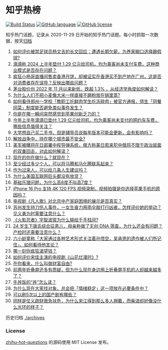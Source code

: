 # 知乎热榜
[![Build Status](https://github.com/ToWeLong/zhihu-hot-questions/workflows/CI/badge.svg)](https://github.com/ToWeLong/zhihu-hot-questions/actions)
[![GitHub language](https://img.shields.io/badge/language-golang-orange.svg)](https://golang.org/)
[![GitHub license](https://img.shields.io/github/license/ToWeLong/zhihu-hot-questions)](https://github.com/ToWeLong/zhihu-hot-questions/blob/main/LICENSE)

知乎热门话题，记录从 2020-11-29 日开始的知乎热门话题。每小时抓取一次数据，按天[归档](./archives)

<!-- BEGIN -->

1. [如何评价被禁足球员杨文吉的长文回应：遭遇长期欠薪，为养家糊口选择踢假球?](https://www.zhihu.com/question/666981511)
1. [滴滴称 2024 上半年垫付 1.29 亿元给司机，均为乘客尚未支付车费，这种商业模式是否存在问题？](https://www.zhihu.com/question/666843160)
1. [疯狂小杨哥直播间售卖香港月饼，却被证实在香港买不到产地在广州，这是否对消费者存在误导？反映出哪些问题？](https://www.zhihu.com/question/666983310)
1. [茅台股价创 2022 年 11 月以来新低，跌超 1.3% ，从经济学角度如何解读？](https://www.zhihu.com/question/666925257)
1. [为什么人们不把小麦像大米一样直接不磨粉放在锅里蒸?](https://www.zhihu.com/question/666891589)
1. [如何看待郑州一学校「教职工吃鲜肉学生吃冻碎肉」被官方通报，师生「同餐同菜」制度能否避免类似事件发生？](https://www.zhihu.com/question/667023480)
1. [你是在哪一瞬间突然感觉到苹果创新乏力的？](https://www.zhihu.com/question/666875394)
1. [今年上半年滴滴已垫付 1.29 亿元给司机，均为乘客尚未支付的网约车车费，哪些信息值得关注？](https://www.zhihu.com/question/666836713)
1. [大学想自己买二手书，但是辅导员说每年版本可能会更新，会有影响吗？](https://www.zhihu.com/question/666846004)
1. [解放战争中，待在哪个城市最不安全?](https://www.zhihu.com/question/657128721)
1. [美军被曝将在日部署中程导弹系统，俄方称美日若来犯中俄将不限于政治层面的双重回击，对此如何解读？](https://www.zhihu.com/question/666928082)
1. [现在的你在做什么？就现在？](https://www.zhihu.com/question/666838614)
1. [至少经过多少个人，可以将马腾和马化腾联系起来？](https://www.zhihu.com/question/665263990)
1. [作为过来人，可以给几条人生建议吗？](https://www.zhihu.com/question/663377590)
1. [为什么美国互联网巨头都没有放贷？](https://www.zhihu.com/question/563868447)
1. [基础乐理问题，为什么高8度不叫高7度？](https://www.zhihu.com/question/634528324)
1. [iPhone 16 Pro 支持 4K 120 FPS 视频录制，视频拍摄是你选择苹果手机的原因吗？](https://www.zhihu.com/question/666477560)
1. [电视剧《凡人歌》对北京中产家庭困境的展示是否真实？](https://www.zhihu.com/question/666736755)
1. [苏州发生持刀伤人事件，一女生奋力用雨伞敲打行凶者，怎样评价她的举动？见义勇为时需要注意什么？](https://www.zhihu.com/question/666946470)
1. [《火影忍者》宇智波斑为什么输给千手柱间?](https://www.zhihu.com/question/406518059)
1. [24 岁生下唐氏综合征患儿，母亲称做了无创 DNA 筛查，为什么还会有问题？产检时还需要注意什么？](https://www.zhihu.com/question/666947796)
1. [六小龄童称「大家通过各种艺术形式关注着孙悟空，吴承恩的遗作被人们所记住」，如何看待他言论？](https://www.zhihu.com/question/666929083)
1. [哪一刻你疯狂渴望钱？](https://www.zhihu.com/question/663106721)
1. [如何评价宋佳主演的电视剧《山花烂漫时》?](https://www.zhihu.com/question/666596492)
1. [在你看来，什么叫做财富自由?](https://www.zhihu.com/question/666738973)
1. [前两年折叠屏还多有质疑，但为什么现在身边用上折叠屏手机的人却越来越多了？](https://www.zhihu.com/question/666948446)
1. [牛丼饭的“丼”怎么读？](https://www.zhihu.com/question/263677987)
1. [为什么现在大家找对象，总会把「情绪稳定」这一项放在必要条件中？](https://www.zhihu.com/question/666530735)
1. [可以刷5次以上的国产剧有哪些？](https://www.zhihu.com/question/664070847)
1. [同样是仗义疏财救急扶危，为什么宋江得到那么多人拥戴，而柴进却好像没什么光环的样子？](https://www.zhihu.com/question/57383533)

<!-- END -->

历史归档 [./archives](./archives)


### License
[zhihu-hot-questions](https://github.com/towelong/zhihu-hot-questions) 的源码使用 MIT License 发布。